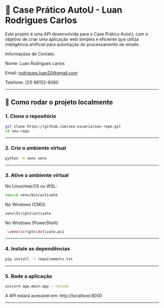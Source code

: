 # 🧠 Case Prático AutoU - Luan Rodrigues Carlos

Este projeto é uma API desenvolvida para o Case Prático AutoU, com o objetivo de criar uma aplicação web simples e eficiente que utiliza inteligência artificial para automação do processamento de emails.

Informações de Contato:

Nome: Luan Rodrigues carlos

Email: rodrigues.luan20@gmail.com

Telefone: (21) 98152-8060

---

## 🚀 Como rodar o projeto localmente

### 1. Clone o repositório

````bash
git clone https://github.com/seu-usuario/seu-repo.git
cd seu-repo
````
---

### 2. Crie o ambiente virtual

```bash
python -m venv venv
````
---

### 3. Ative o ambiente virtual

No Linux/macOS ou WSL:
```bash
source venv/bin/activate
````
No Windows (CMD):
```bash
venv\Scripts\activate
````
No Windows (PowerShell):
```bash
.\venv\Scripts\Activate.ps1
````
---

### 4. Instale as dependências

```bash
pip install -r requirements.txt
````
---

### 5. Rode a aplicação

```bash
uvicorn app.main:app --reload
````

A API estará acessível em: http://localhost:8000

---

````
